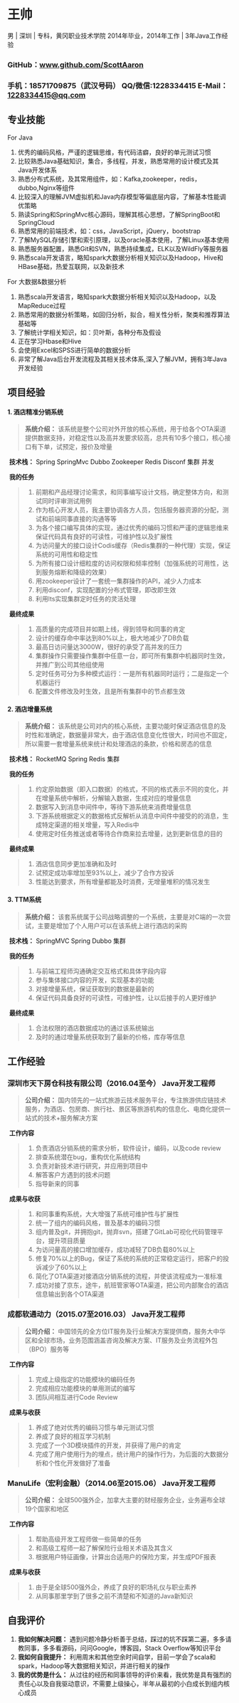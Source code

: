 # 王帅

男 | 深圳 | 专科，黄冈职业技术学院 2014年毕业，2014年工作 | 3年Java工作经验

### GitHub：www.github.com/ScottAaron

### 手机：18571709875（武汉号码）   QQ/微信:1228334415   E-Mail：1228334415@qq.com

## 专业技能
For Java
1. 优秀的编码风格，严谨的逻辑思维，有代码洁癖，良好的单元测试习惯
2. 比较熟悉Java基础知识，集合，多线程，并发，熟悉常用的设计模式及其Java开发体系
3. 熟悉分布式系统，及其常用组件，如：Kafka,zookeeper，redis，dubbo,Nginx等组件
4. 比较深入的理解JVM虚拟机和Java内存模型等偏底层内容，了解基本性能调优策略
5. 熟读Spring和SpringMvc核心源码，理解其核心思想，了解SpringBoot和SpringCloud
6. 熟悉常用的前端技术，如：css，JavaScript，jQuery，bootstrap
7. 了解MySQL存储引擎和索引原理，以及oracle基本使用，了解Linux基本使用
8. 熟悉服务器配置，熟悉Git和SVN，熟悉持续集成，ELK以及WildFly等服务器
9. 熟悉scala开发语言，略知spark大数据分析相关知识以及Hadoop，Hive和HBase基础，热爱互联网，以及新技术

For 大数据&数据分析
1. 熟悉scala开发语言，略知spark大数据分析相关知识以及Hadoop，以及MapReduce过程
2. 熟悉常用的数据分析策略，如回归分析，拟合，相关性分析，聚类和推荐算法基础等
3. 了解统计学相关知识，如：贝叶斯，各种分布及假设
4. 正在学习Hbase和Hive
5. 会使用Excel和SPSS进行简单的数据分析
6. 非常了解Java后台开发流程及其相关技术体系,深入了解JVM，拥有3年Java开发经验

## 项目经验

#### 1. 酒店精准分销系统

> **系统介绍：** 该系统是整个公司对外开放的核心系统，用于给各个OTA渠道提供数据支持，对稳定性以及高并发要求较高，总共有10多个接口，核心接口有下单，试预定，报价及增量

​	**技术栈：** Spring   SpringMvc   Dubbo   Zookeeper   Redis   Disconf   集群   并发

​	**我的任务**

> 1. 前期和产品经理讨论需求，和同事编写设计文档，确定整体方向，和测试同时评审测试用例
> 2. 作为核心开发人员，我主要协调各方人员，包括服务器资源的分配，测试和前端同事直接的沟通等等
> 3. 为各个接口编写具体的实现，通过优秀的编码习惯和严谨的逻辑思维来保证代码具有良好的可读性，可维护性以及扩展性
> 4. 为访问量大的接口设计Codis缓存（Redis集群的一种代理）实现，保证系统的可用性和稳定性
> 5. 为所有接口设计细粒度的访问权限和频率控制（加强系统的可用性，达到服务熔断和降级的效果）
> 6. 用zookeeper设计了一套统一集群操作的API，减少人力成本
> 7. 利用disconf，实现配置的分布式管理，即改即生效
> 8. 利用lts实现集群定时任务的灵活处理

​	**最终成果**

> 1. 高质量的完成项目并如期上线，得到领导和同事的肯定
> 2. 设计的缓存命中率达到80%以上，极大地减少了DB负载
> 3. 最高日访问量达3000W，很好的承受了高并发的压力
> 4. 集群操作只需要操作集群中任意一台，即可所有集群中机器同时生效，并推广到公司其他组使用
> 5. 定时任务可分为多种模式运行：一是所有机器同时运行；二是指定一个机器运行
> 6. 配置文件修改及时生效，且是所有集群中的节点都生效

#### 2. 酒店增量系统

> **系统介绍：** 该系统是公司对内的核心系统，主要功能时保证酒店信息的及时性和准确定，数据量非常大，由于酒店信息变化性很大，时间也不固定，所以需要一套增量系统来统计和处理酒店的条款，价格和房态的信息

​	**技术栈：** RocketMQ   Spring   Redis   集群

​	**我的任务**

> 1. 约定原始数据（即入口数据）的格式，不同的格式表示不同的变化，并在增量系统中解析，分解输入数据，生成对应的增量信息
> 2. 数据写入到消息中间件中，等待下游系统来消费增量信息
> 3. 下游系统根据定义的数据格式反解析从消息中间件中接受的的消息，生成特定渠道的相关增量，写入Redis中
> 4. 使用定时任务推送或者等待合作商来拉去增量，达到更新信息的目的

​	**最终成果**

> 1. 酒店信息同步更加准确和及时
> 2. 试预定成功率增加至93%以上，减少了合作方投诉
> 3. 性能达到要求，所有增量都能及时消费，无增量堆积的情况发生

#### 3. TTM系统

> **系统介绍：** 该套系统属于公司战略调整的一个系统，主要是对C端的一次尝试，主要是增加了个人用户可以在该系统上进行酒店的采购

​	**技术栈：** SpringMVC Spring Dubbo 集群

​	**我的任务**

> 1. 与前端工程师沟通确定交互格式和具体字段内容
> 2. 参与集体接口内容的开发，实现基本的功能
> 3. 对接增量系统，保证获取到的数据是最新的
> 4. 保证代码具备良好的可读性，可维护性，让以后接手的人更好维护
 
​	**最终成果**

> 1. 合法权限的酒店数据成功的通过该系统输出
> 2. 及时的通过增量系统获取到了最新的价格，库存等信息


## 工作经验

### 深圳市天下房仓科技有限公司（2016.04至今）   Java开发工程师

> **公司介绍：** 国内领先的一站式旅游云技术服务平台，专注旅游供应链技术服务，为酒店、包房商、旅行社、景区等旅游机构的信息化、电商化提供一站式的技术+服务解决方案

​	**工作内容**

> 1. 负责酒店分销系统的需求分析，软件设计，编码，以及code review
> 2. 排查系统潜在bug，重构优化系统结构
> 3. 负责对新技术进行研究，并应用到项目中
> 4. 解答客户方遇到的技术问题
> 5. 指导新来的同事

​	**成果与收获**

> 1. 和同事重构系统，大大增强了系统可维护性与扩展性
> 2. 统一了组内的编码风格，普及基本的编码习惯
> 3. 组内普及git，并拥抱git，抛弃svn，搭建了GitLab可视化代码管理平台，提升项目质量
> 4. 为访问量高的接口增加缓存，成功减轻了DB负载80%以上
> 5. 修复70%以上的Bug，保证了系统的系统的正常稳定运行，把客户的投诉减少了60%以上
> 6. 简化了OTA渠道对接酒店分销系统的流程，并使该流程成为一准标准
> 7. 成功对接了京东，途牛，航班管家等OTA渠道，把公司内部聚合的酒店信息输出到各个OTA渠道

### 成都软通动力（2015.07至2016.03）   Java开发工程师

> **公司介绍：** 中国领先的全方位IT服务及行业解决方案提供商，服务大中华区和全球市场，业务范围涵盖咨询及解决方案、IT服务及业务流程外包（BPO）服务等

​	**工作内容**

> 1. 完成上级指定的功能模块的编码任务
> 2. 完成相应功能模块的单用测试的编写
> 3. 团队间相互进行Code Review

​	**成果与收获**

> 1. 养成了绝对优秀的编码习惯与单元测试习惯
> 2. 养成了良好的相互学习机制
> 3. 完成了一个3D模块插件的开发，并获得了用户的肯定
> 4. 完成了用户使用行为的埋点，统计用户的操作行为，为后面的大数据分析和个性化开发做好了准备

### ManuLife（宏利金融）（2014.06至2015.06）   Java开发工程师

> **公司介绍：** 全球500强外企，加拿大主要的财经服务企业，业务遍布全球19个国家和地区

​	**工作内容**

> 1. 帮助高级开发工程师做一些简单的任务
> 2. 和高级工程师一起了解保险行业相关术语及其含义
> 3. 根据用户特征画像，计算出合适用户的保险方案，并生成PDF报表

​	**成果与收获**

> 1. 由于是全球500强外企，养成了良好的职场礼仪与职业素养
> 2. 从同事那里学到了很多之前不清楚和不知道的Java新知识

## 自我评价

1. **我如何解决问题：** 遇到问题冷静分析善于总结，踩过的坑不踩第二遍，多多请教同事，多多看源码，问问Google，博客园，Stack Overflow等知识平台
2. **我如何自我提升：** 利用周末和其他空余时间自学，目前一学会了scala和spark，Hadoop等大数据相关知识，并进行相关的操作
3. **我的优势是什么：** 从过往的经历和同事领导的评价来看，我优势是具有强烈的责任心以及自我驱动意识，不需要上级操心，半年从最初的小白成长到组内核心成员

